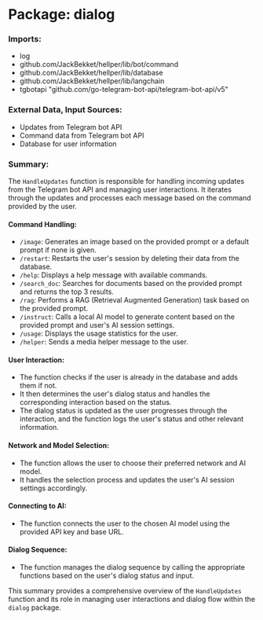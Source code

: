 # Package: dialog

### Imports:
- log
- github.com/JackBekket/hellper/lib/bot/command
- github.com/JackBekket/hellper/lib/database
- github.com/JackBekket/hellper/lib/langchain
- tgbotapi "github.com/go-telegram-bot-api/telegram-bot-api/v5"

### External Data, Input Sources:
- Updates from Telegram bot API
- Command data from Telegram bot API
- Database for user information

### Summary:
The `HandleUpdates` function is responsible for handling incoming updates from the Telegram bot API and managing user interactions. It iterates through the updates and processes each message based on the command provided by the user.

#### Command Handling:
- `/image`: Generates an image based on the provided prompt or a default prompt if none is given.
- `/restart`: Restarts the user's session by deleting their data from the database.
- `/help`: Displays a help message with available commands.
- `/search_doc`: Searches for documents based on the provided prompt and returns the top 3 results.
- `/rag`: Performs a RAG (Retrieval Augmented Generation) task based on the provided prompt.
- `/instruct`: Calls a local AI model to generate content based on the provided prompt and user's AI session settings.
- `/usage`: Displays the usage statistics for the user.
- `/helper`: Sends a media helper message to the user.

#### User Interaction:
- The function checks if the user is already in the database and adds them if not.
- It then determines the user's dialog status and handles the corresponding interaction based on the status.
- The dialog status is updated as the user progresses through the interaction, and the function logs the user's status and other relevant information.

#### Network and Model Selection:
- The function allows the user to choose their preferred network and AI model.
- It handles the selection process and updates the user's AI session settings accordingly.

#### Connecting to AI:
- The function connects the user to the chosen AI model using the provided API key and base URL.

#### Dialog Sequence:
- The function manages the dialog sequence by calling the appropriate functions based on the user's dialog status and input.

This summary provides a comprehensive overview of the `HandleUpdates` function and its role in managing user interactions and dialog flow within the `dialog` package.

